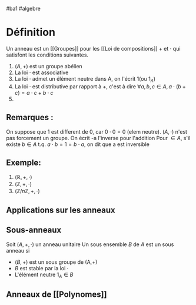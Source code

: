 #ba1 #algebre 
# Définition
Un anneau est un [[Groupes]] pour les [[Loi de compositions]] $+$ et $\cdot$ qui satisfont les conditions suivantes.
1. $(A,+)$ est un groupe abélien
2. La loi $\cdot$ est associative
3. La loi $\cdot$ admet un élément neutre dans A, on l'écrit 1(ou $1_A$)
4. La loi $\cdot$ est distributive par rapport à +, c'est à dire $\forall a,b,c \in A, a\cdot(b+c)=a\cdot c + b\cdot c$
5. 

## Remarques :
On suppose que 1 est different de 0, car $0\cdot 0=0$ (elem neutre).
$(A,\cdot )$ n'est pas forcement un groupe.
On écrit -a l'inverse pour l'addition
Pour $\in A$, s'il existe $b\in A$ t.q. $a\cdot b = 1 = b \cdot a$, on dit que a est inversible
## Exemple:
1. $(\mathbb{R},+,\cdot)$
2.  $(\mathbb{Z},+,\cdot)$
3. $(\mathbb{Z}/n\mathbb{Z},+,\cdot)$

## Applications sur les anneaux

## Sous-anneaux
Soit $(A,+,\cdot)$ un anneau unitaire
Un sous ensemble $B$ de $A$ est un sous anneau si 
- $(B,+)$ est un sous groupe de (A,+)
- $B$ est stable par la loi $\cdot$
- L'élément neutre $1_A\in B$

## Anneaux de [[Polynomes]]
